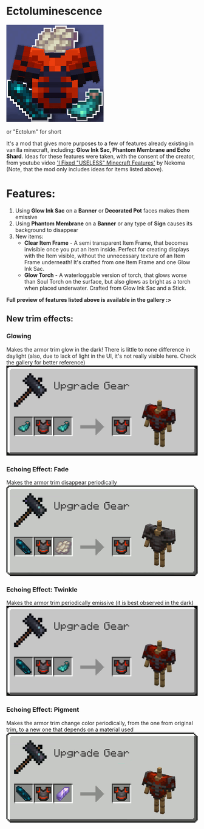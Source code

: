 # Ectoluminescence
![icon.gif](icon.gif)

or "Ectolum" for short

It's a mod that gives more purposes to a few of features already existing in vanilla minecraft, including: **Glow Ink Sac, Phantom Membrane and Echo Shard**.
Ideas for these features were taken, with the consent of the creator, from youtube video ['I Fixed "USELESS" Minecraft Features'](https://youtu.be/lYRpvjmH6Q8) by Nekoma (Note, that the mod only includes ideas for items listed above).

# Features:
1. Using **Glow Ink Sac** on a **Banner** or **Decorated Pot** faces makes them emissive
2. Using **Phantom Membrane** on a **Banner** or any type of **Sign** causes its background to disappear
3. New items:
   - **Clear Item Frame** - A semi transparent Item Frame, that becomes invisible once you put an item inside. Perfect for creating displays with the Item visible, without the unnecessary texture of an Item Frame underneath! It's crafted from one Item Frame and one Glow Ink Sac.
   - **Glow Torch** - A waterloggable version of torch, that glows worse than Soul Torch on the surface, but also glows as bright as a torch when placed underwater. Crafted from Glow Ink Sac and a Stick.

**Full preview of features listed above is available in the gallery :>**
## New trim effects:
### Glowing
Makes the armor trim glow in the dark! There is little to none difference in daylight (also, due to lack of light in the UI, it's not really visible here. Check the gallery for better reference)
![glowing.png](description_images%2Fglowing.png)
### Echoing Effect: Fade
Makes the armor trim disappear periodically
![echoing_fade.gif](description_images%2Fechoing_fade.gif)
### Echoing Effect: Twinkle
Makes the armor trim periodically emissive (it is best observed in the dark)
![echoing_twinkle.png](description_images%2Fechoing_twinkle.png)
### Echoing Effect: Pigment
Makes the armor trim change color periodically, from the one from original trim, to a new one that depends on a material used
![echoing_pigment.gif](description_images%2Fechoing_pigment.gif)